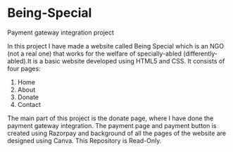 # Being-Special
Payment gateway integration project

In this project I have made a website called Being Special which is an NGO (not a real one) that works for the welfare of specially-abled (differently-abled).It is a basic website developed using HTML5 and CSS. It consists of four pages:
1. Home 
2. About
3. Donate
4. Contact

The main part of this project is the donate page, where I have done the payment gateway integration. The payment page and payment button is created using Razorpay and background of all the pages of the website are designed using Canva.
This Repository is Read-Only.
